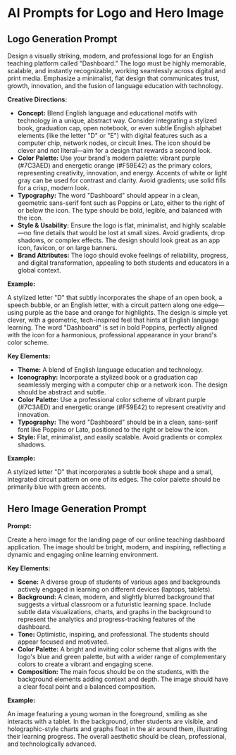 # AI Prompts for Logo and Hero Image

## Logo Generation Prompt

Design a visually striking, modern, and professional logo for an English teaching platform called "Dashboard." The logo must be highly memorable, scalable, and instantly recognizable, working seamlessly across digital and print media. Emphasize a minimalist, flat design that communicates trust, growth, innovation, and the fusion of language education with technology.

**Creative Directions:**

- **Concept:** Blend English language and educational motifs with technology in a unique, abstract way. Consider integrating a stylized book, graduation cap, open notebook, or even subtle English alphabet elements (like the letter "D" or "E") with digital features such as a computer chip, network nodes, or circuit lines. The icon should be clever and not literal—aim for a design that rewards a second look.
- **Color Palette:** Use your brand's modern palette: vibrant purple (#7C3AED) and energetic orange (#F59E42) as the primary colors, representing creativity, innovation, and energy. Accents of white or light gray can be used for contrast and clarity. Avoid gradients; use solid fills for a crisp, modern look.
- **Typography:** The word "Dashboard" should appear in a clean, geometric sans-serif font such as Poppins or Lato, either to the right of or below the icon. The type should be bold, legible, and balanced with the icon.
- **Style & Usability:** Ensure the logo is flat, minimalist, and highly scalable—no fine details that would be lost at small sizes. Avoid gradients, drop shadows, or complex effects. The design should look great as an app icon, favicon, or on large banners.
- **Brand Attributes:** The logo should evoke feelings of reliability, progress, and digital transformation, appealing to both students and educators in a global context.

**Example:**

A stylized letter "D" that subtly incorporates the shape of an open book, a speech bubble, or an English letter, with a circuit pattern along one edge—using purple as the base and orange for highlights. The design is simple yet clever, with a geometric, tech-inspired feel that hints at English language learning. The word "Dashboard" is set in bold Poppins, perfectly aligned with the icon for a harmonious, professional appearance in your brand's color scheme.

**Key Elements:**

- **Theme:** A blend of English language education and technology.
- **Iconography:** Incorporate a stylized book or a graduation cap seamlessly merging with a computer chip or a network icon. The design should be abstract and subtle.
- **Color Palette:** Use a professional color scheme of vibrant purple (#7C3AED) and energetic orange (#F59E42) to represent creativity and innovation.
- **Typography:** The word "Dashboard" should be in a clean, sans-serif font like Poppins or Lato, positioned to the right or below the icon.
- **Style:** Flat, minimalist, and easily scalable. Avoid gradients or complex shadows.

**Example:**

A stylized letter "D" that incorporates a subtle book shape and a small, integrated circuit pattern on one of its edges. The color palette should be primarily blue with green accents.

## Hero Image Generation Prompt

**Prompt:**

Create a hero image for the landing page of our online teaching dashboard application. The image should be bright, modern, and inspiring, reflecting a dynamic and engaging online learning environment.

**Key Elements:**

- **Scene:** A diverse group of students of various ages and backgrounds actively engaged in learning on different devices (laptops, tablets).
- **Background:** A clean, modern, and slightly blurred background that suggests a virtual classroom or a futuristic learning space. Include subtle data visualizations, charts, and graphs in the background to represent the analytics and progress-tracking features of the dashboard.
- **Tone:** Optimistic, inspiring, and professional. The students should appear focused and motivated.
- **Color Palette:** A bright and inviting color scheme that aligns with the logo's blue and green palette, but with a wider range of complementary colors to create a vibrant and engaging scene.
- **Composition:** The main focus should be on the students, with the background elements adding context and depth. The image should have a clear focal point and a balanced composition.

**Example:**

An image featuring a young woman in the foreground, smiling as she interacts with a tablet. In the background, other students are visible, and holographic-style charts and graphs float in the air around them, illustrating their learning progress. The overall aesthetic should be clean, professional, and technologically advanced.
